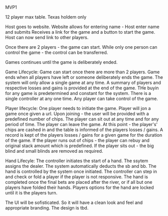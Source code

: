 MVP1

12 player max table.
Texas holdem only



Host goes to website.
Website allows for entering name - Host enter name and submits
Receives a link for the game and a button to start the game.
Host can now send link to other players.

Once there are 2 players - the game can start. 
While only one person can control the game - the control can be transferred.

Games continues until the game is deliberately ended.


Game Lifecycle:  Game can start once there are more than 2 players.   Game ends when all players have left or someone deliberately ends the game.  The system will only allow a single game at any time.  A summary of players and respective losses and gains is provided at the end of the game.  THe buyin for any game is predetermined and constant for the system. There is a single controller at any one time.  Any player can take control of the game. 

Player lifecycle: One player needs to initiate the game. Player will jon a game once given a url.  Upon joining - the user will be provided with a predefined number of chips.  The player can sit out at any time and for any period of time.  The player can leave the game.  At this point - the player's' chips are cashed in and the table is informed of the players losses / gains.  A record is kept of the players losses / gains for a given game for the duration of the game.  If the player runs out of chips - the player can rebuy and original stack amount which is predefined.  If the player sits out - the big blind and small blinds are removed as required.

Hand Lifecyle:  The controller initiates the start of a hand.  The ssytem assigns the dealer. The system automatically deducts the sb and bb. The hand is controlled by the system once initiated.  The controller can step in and check or fold a player if the player is not responsive. The hand is completed once the final bets are placed after the river, or if all but one players have folded their hands.  Players options for the hand are locked until it is the players turn.  

The UI will be sofisticated. So it will have a clean look and feel and appropriate branding. The design is tbd.


